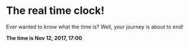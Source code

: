 # The real time clock!

Ever wanted to know what the time is? Well, your journey is about to end!

**The time is Nov 12, 2017, 17:00**